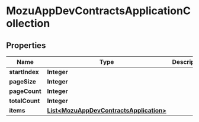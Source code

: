 
# MozuAppDevContractsApplicationCollection

## Properties
Name | Type | Description | Notes
------------ | ------------- | ------------- | -------------
**startIndex** | **Integer** |  |  [optional]
**pageSize** | **Integer** |  |  [optional]
**pageCount** | **Integer** |  |  [optional]
**totalCount** | **Integer** |  |  [optional]
**items** | [**List&lt;MozuAppDevContractsApplication&gt;**](MozuAppDevContractsApplication.md) |  |  [optional]



